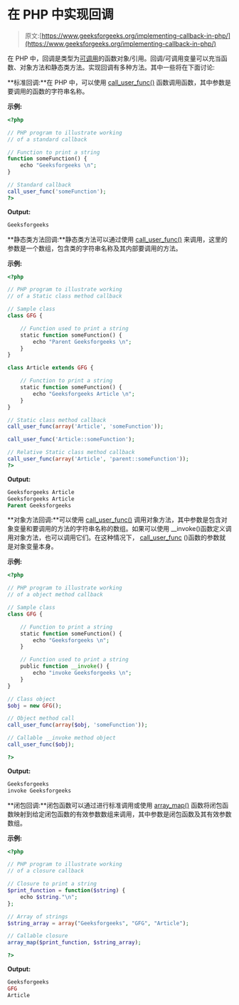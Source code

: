 # 在 PHP 中实现回调

> 原文:[https://www.geeksforgeeks.org/implementing-callback-in-php/](https://www.geeksforgeeks.org/implementing-callback-in-php/)

在 PHP 中，回调是类型为[可调用](https://www.geeksforgeeks.org/php-is_callable-function/)的函数对象/引用。回调/可调用变量可以充当函数、对象方法和静态类方法。实现回调有多种方法。其中一些将在下面讨论:

**标准回调:**在 PHP 中，可以使用 [call_user_func()](https://www.geeksforgeeks.org/php-call_user_func-function/) 函数调用函数，其中参数是要调用的函数的字符串名称。

**示例:**

```php
<?php

// PHP program to illustrate working
// of a standard callback

// Function to print a string
function someFunction() {
    echo "Geeksforgeeks \n";
}

// Standard callback
call_user_func('someFunction');
?>
```

**Output:**

```php
Geeksforgeeks

```

**静态类方法回调:**静态类方法可以通过使用 [call_user_func()](https://www.geeksforgeeks.org/php-call_user_func-function/) 来调用，这里的参数是一个数组，包含类的字符串名称及其内部要调用的方法。

**示例:**

```php
<?php

// PHP program to illustrate working
// of a Static class method callback

// Sample class
class GFG {

    // Function used to print a string
    static function someFunction() {
        echo "Parent Geeksforgeeks \n";
    }
}

class Article extends GFG {

    // Function to print a string
    static function someFunction() {
        echo "Geeksforgeeks Article \n";
    }   
}

// Static class method callback
call_user_func(array('Article', 'someFunction'));

call_user_func('Article::someFunction');

// Relative Static class method callback
call_user_func(array('Article', 'parent::someFunction'));
?>
```

**Output:**

```php
Geeksforgeeks Article
Geeksforgeeks Article
Parent Geeksforgeeks

```

**对象方法回调:**可以使用 [call_user_func()](https://www.geeksforgeeks.org/php-call_user_func-function/) 调用对象方法，其中参数是包含对象变量和要调用的方法的字符串名称的数组。如果可以使用 __invoke()函数定义调用对象方法，也可以调用它们。在这种情况下， [call_user_func](https://www.geeksforgeeks.org/php-call_user_func-function/) ()函数的参数就是对象变量本身。

**示例:**

```php
<?php

// PHP program to illustrate working
// of a object method callback

// Sample class
class GFG {

    // Function to print a string
    static function someFunction() {
        echo "Geeksforgeeks \n";
    }

    // Function used to print a string
    public function __invoke() {
        echo "invoke Geeksforgeeks \n";
    }
}

// Class object
$obj = new GFG();

// Object method call
call_user_func(array($obj, 'someFunction'));

// Callable __invoke method object 
call_user_func($obj);

?> 
```

**Output:**

```php
Geeksforgeeks
invoke Geeksforgeeks

```

**闭包回调:**闭包函数可以通过进行标准调用或使用 [array_map()](https://www.geeksforgeeks.org/php-array_map-function/) 函数将闭包函数映射到给定闭包函数的有效参数数组来调用，其中参数是闭包函数及其有效参数数组。

**示例:**

```php
<?php

// PHP program to illustrate working
// of a closure callback

// Closure to print a string
$print_function = function($string) {
    echo $string."\n";
};

// Array of strings
$string_array = array("Geeksforgeeks", "GFG", "Article");

// Callable closure
array_map($print_function, $string_array);

?>
```

**Output:**

```php
Geeksforgeeks
GFG
Article

```